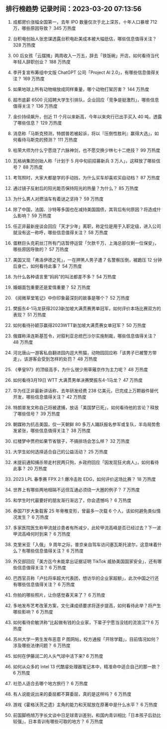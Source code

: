 
## 排行榜趋势 记录时间：2023-03-20 07:13:56
  
  1. 成都房价涨幅全国第一，去年 IPO 数量仅次于北上深苏，十年人口暴增 712 万，哪些原因导致？ 345 万热度
    
  2. 台积电创始人张忠谋透露台积电赴美成本被大幅低估，哪些信息值得关注？ 328 万热度
    
  3. 00 后女孩「云摆摊」两周收入一万五，辞去「铁饭碗」开店，如何看待当代年轻人辞职创业？ 188 万热度
    
  4. 李开复宣布筹组中文版 ChatGPT 公司「Project Al 2.0」，有哪些信息值得关注？ 169 万热度
    
  5. 如果地球上所有动物缩放成同样重量，哪个动物打架厉害？ 144 万热度
    
  6. 超市底薪 6500 元招聘大学生引排队，企业回应「竞争是挺激烈」，哪些信息值得关注？ 136 万热度
    
  7. 金价持续飙升，创近 11 个月以来新高，今年以来央行已出手买入 40 吨，透露了哪些信息？ 129 万热度
    
  8. 消息称「马斯克预测，特朗普若被起诉，将以『压倒性胜利』赢得大选」，如何看待马斯克的预测？ 111 万热度
    
  9. 枯荣大师为什么宁愿烧了六脉神剑，也不愿交换少林七十二绝技？ 99 万热度
    
  10. 瓦格纳集团创始人称「计划于 5 月中旬前招募新兵 3 万人」，这释放了哪些信号？ 88 万热度
    
  11. 考驾照时，大家大都是学的手动挡，为什么买车却喜欢买自动档？ 87 万热度
    
  12. 通过镜子反射后的阳光能否保持阳光的热量？为什么？ 85 万热度
    
  13. 为什么男人对燃油车有着谜之坚持？ 59 万热度
    
  14. 除了中国，法国、沙特等多国也在减持美国国债，其背后有何原因？将造成什么影响？ 59 万热度
    
  15. 任正非最新座谈会回应「天才少年」离职，称定位是用于入职定级，进入公司就没有这一称呼，哪些信息值得关注？ 58 万热度
    
  16. 蛋糕巨头克莉丝汀所有门店暂停运营「欠款千万，上海总部仅剩一位保安」，哪些原因导致的？ 57 万热度
    
  17. 美国又现「弗洛伊德之死」，一在押黑人男子遭 7 名警察压倒，被跪压 12 分钟后身亡，如何看待此事？ 54 万热度
    
  18. 为什么各种语言里“妈妈”的叫法都差不多？ 54 万热度
    
  19. 婚姻面包重要还是爱情重要？ 52 万热度
    
  20. 《阅微草堂笔记》中你印象最深刻的故事是哪个？ 52 万热度
    
  21. 樊振东4-1马龙获得2023新加坡大满贯赛男单冠军，如何评价本场比赛双方的表现？ 51 万热度
    
  22. 如何看待孙颖莎赢得2023WTT新加坡大满贯赛女单冠军？ 50 万热度
    
  23. 俄媒称泽连斯基签令，对叙利亚总统巴沙尔实施制裁，哪些信息值得关注？ 48 万热度
    
  24. 河北唐山一游客私自翻进园内逗大熊猫，动物园回应称「该男子已被警方带走」，该游客会受到怎样的处罚？ 48 万热度
    
  25. 《拳皇97》的顶级高手，为什么很少用草薙京作为主力呢？ 48 万热度
    
  26. 如何看待3月19日 WTT 大满贯男单决赛樊振东4-1马龙？ 47 万热度
    
  27. 华为任正非最新讲话称，去年研发经费 238 亿美元，已完成上万颗器件替代开发，哪些信息值得关注？ 42 万热度
    
  28. 特朗普发文称自己将被逮捕，放话「美国梦已死」，如何看待他的言论？释放了哪些信号？ 39 万热度
    
  29. 朝媒称为抗击美国，仅一天朝鲜 80 多万人踊跃报名参军或复队，半岛局势愈发紧张，哪些信息值得关注？ 38 万热度
    
  30. 红楼梦中贾府如果节省银子，不搞排场会怎么样？ 32 万热度
    
  31. 大学生如何选择适合自己的公益活动？ 25 万热度
    
  32. 未提前通知捕杀带走村民两只狗，乡政府回应「因发现狂犬病人」，如何看待此事？ 20 万热度
    
  33. 2023 LPL 春季赛 FPX 2:1 爆冷击败 EDG，如何评价这场比赛？ 18 万热度
    
  34. 世界上有哪些两地相隔不远但互通必须绕一大圈的例子？ 7 万热度
    
  35. 和学生时代最要好的朋友渐行渐远了，你会遗憾吗？ 6 万热度
    
  36. 泰国71岁大象载客 25 年脊椎变形，曾最多一次载 6 个人，该如何避免类似情况发生？ 6 万热度
    
  37. 多家医院医生称甲流就诊患者有所减少，此轮甲流高峰是否已经过去？下一波甲流高峰何时到来？ 6 万热度
    
  38. 克里米亚「入俄」 9 周年之际，普京亲自驾车访问塞瓦斯托波尔，这意味着什么？有哪些信息值得关注？ 6 万热度
    
  39. 外交部回应「美方迄今未能拿出证据证明 TikTok 威胁美国国家安全」，还有哪些信息值得关注？ 6 万热度
    
  40. 巴西官员称「卢拉将率超大代表团，想访华的企业家超额」，此次中国之行还有哪些信息值得关注？ 6 万热度
    
  41. 你拍的哪些照片，让你感觉春天来了？ 6 万热度
    
  42. 多地发布艺考改革方案，文化课成绩要求将逐步提高，如何看待此举？将产生哪些影响？ 6 万热度
    
  43. 如何看待俞敏洪称“比起做有钱的企业家，下辈子宁愿当没钱的流浪汉”? 6 万热度
    
  44. 苏州大学一男生发布恶意 P 图网帖，校方通报「开除学籍」，目前情况如何？涉及哪些法律问题？ 6 万热度
    
  45. 如何在伊藤润二的人头气球中活下来? 6 万热度
    
  46. 如何从众多的 Intel 13 代酷睿处理器笔记本中，精准命中适合自己的那一款？ 6 万热度
    
  47. 社恐人适合去哪个地方旅行？ 6 万热度
    
  48. 有人说能说出来的委屈都不算委屈，真的是这样吗？ 6 万热度
    
  49. 游戏《霍格沃茨之遗》主角的能力和天赋放在原著中是什么水平？ 6 万热度
    
  50. 前国脚杨旭万字长文谈中日足球青训差别，和国内青训相比「日本孩子后劲比较强」，日本青训有哪些可取的地方？ 6 万热度
    